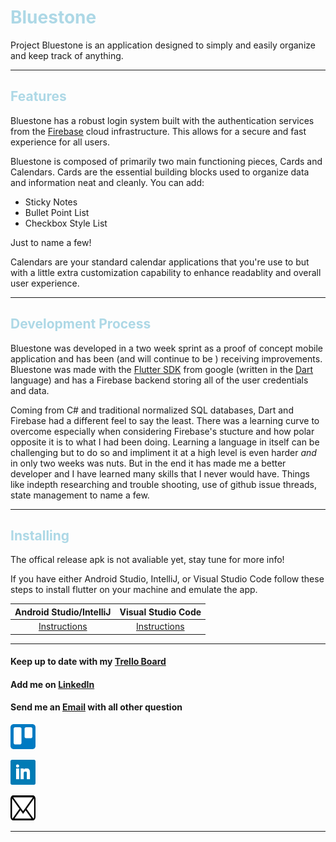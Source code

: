 # <span style="color:lightblue"> Bluestone

Project Bluestone is an application designed to simply and easily organize and keep track of anything. 

<hr/>

## <span style="color:lightblue"> Features

Bluestone has a robust login system built with the authentication services from the [Firebase](https://firebase.google.com) cloud infrastructure. This allows for a secure and fast experience for all users. 

Bluestone is composed of primarily two main functioning pieces, Cards and Calendars.
Cards are the essential building blocks used to organize data and information neat and cleanly. You can add:
 - Sticky Notes
 - Bullet Point List
 - Checkbox Style List

Just to name a few! 

Calendars are your standard calendar applications that you're use to but with a little extra customization capability to enhance readablity and overall user experience.

<hr/>

## <span style="color:lightblue"> Development Process

Bluestone was developed in a two week sprint as a proof of concept mobile application and has been (and will continue to be ) receiving improvements. Bluestone was made with the [Flutter SDK](https://flutter.io/) from google (written in the [Dart](https://www.dartlang.org/) language) and has a Firebase backend storing all of the user credentials and data.

Coming from C# and traditional normalized SQL databases, Dart and Firebase had a different feel to say the least. There was a learning curve to overcome especially when considering Firebase's stucture and how polar opposite it is to what I had been doing. Learning a language in itself can be challenging but to do so and impliment it at a high level is even harder *and* in only two weeks was nuts. But in the end it has made me a better developer and I have learned many skills that I never would have. Things like indepth researching and trouble shooting, use of github issue threads, state management to name a few.

<hr/>

## <span style="color:lightblue"> Installing

The offical release apk is not avaliable yet, stay tune for more info!

If you have either Android Studio, IntelliJ, or Visual Studio Code follow these steps to install flutter on your machine and emulate the app.

| Android Studio/IntelliJ | Visual Studio Code |
| :----: | :----: |
| [Instructions](https://flutter.dev/docs/get-started/editor?tab=androidstudio) | [Instructions](https://flutter.dev/docs/get-started/editor?tab=vscode) |

<hr/>

#### Keep up to date with my [Trello Board](https://trello.com/b/KsmSA5bt/bluestone-continued-development)
#### Add me on [LinkedIn](#)
#### Send me an [Email](mailto:jacobtaylor727@outlook.com) with all other question

[<img src="https://github.com/Zynorthis/Bluestone/blob/master/bluestone/github_assests/pictures/trello_icon.png" width="40" height="40" alt="Trello">](https://trello.com/b/KsmSA5bt/bluestone-continued-development "Trello")

[<img src="https://github.com/Zynorthis/Bluestone/blob/master/bluestone/github_assests/pictures/linkedin_icon.png" width="40" height="40" alt="LinkedIn">](# "LinkedIn")

[<img src="https://github.com/Zynorthis/Bluestone/blob/master/bluestone/github_assests/pictures/email_icon.png" width="40" height="40" alt="Email">](mailto:jacobtaylor727@outlook.com "Email")

<hr/>